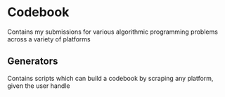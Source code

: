 # Codebook

Contains my submissions for various algorithmic programming problems across a
variety of platforms

## Generators

Contains scripts which can build a codebook by scraping any platform, given the
user handle